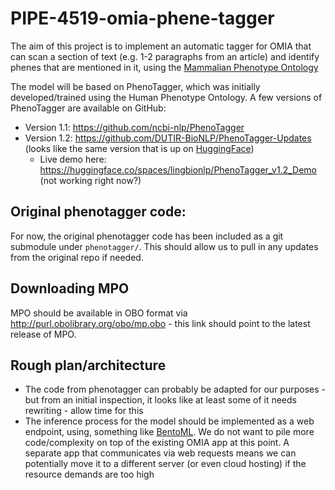 # PIPE-4519-omia-phene-tagger

The aim of this project is to implement an automatic tagger
for OMIA that can scan a section of text (e.g. 1-2 paragraphs
from an article) and identify phenes that are mentioned in it,
using the [Mammalian Phenotype Ontology](https://www.ebi.ac.uk/ols4/ontologies/mp)

The model will be based on PhenoTagger, which was initially developed/trained
using the Human Phenotype Ontology. A few versions of PhenoTagger
are available on GitHub:

* Version 1.1: https://github.com/ncbi-nlp/PhenoTagger
* Version 1.2: https://github.com/DUTIR-BioNLP/PhenoTagger-Updates (looks like
  the same version that is up on [HuggingFace](https://huggingface.co/lingbionlp/PhenoTagger_v1.2))
  * Live demo here: https://huggingface.co/spaces/lingbionlp/PhenoTagger_v1.2_Demo (not working right now?)

## Original phenotagger code:

For now, the original phenotagger code has been included as a git submodule under
`phenotagger/`. This should allow us to pull in any updates from the original repo
if needed.

## Downloading MPO

MPO should be available in OBO format via http://purl.obolibrary.org/obo/mp.obo -
this link should point to the latest release of MPO.

## Rough plan/architecture

* The code from phenotagger can probably be adapted for our purposes - but from an
  initial inspection, it looks like at least some of it needs rewriting - allow
  time for this
* The inference process for the model should be implemented as a web endpoint,
  using, something like [BentoML](https://github.com/bentoml/BentoML). We do
  not want to pile more code/complexity on top of the existing OMIA app at this
  point. A separate app that communicates via web requests means we can potentially
  move it to a different server (or even cloud hosting) if the resource demands
  are too high
